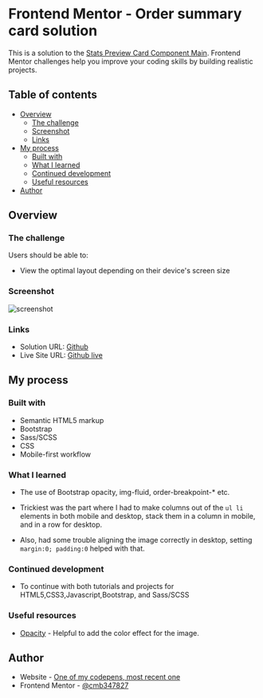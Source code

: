 # Frontend Mentor - Order summary card solution

This is a solution to the [Stats Preview Card Component Main](https://www.frontendmentor.io/challenges/stats-preview-card-component-8JqbgoU62). Frontend Mentor challenges help you improve your coding skills by building realistic projects. 

## Table of contents

- [Overview](#overview)
  - [The challenge](#the-challenge)
  - [Screenshot](#screenshot)
  - [Links](#links)
- [My process](#my-process)
  - [Built with](#built-with)
  - [What I learned](#what-i-learned)
  - [Continued development](#continued-development)
  - [Useful resources](#useful-resources)
- [Author](#author)


## Overview

### The challenge

Users should be able to:

- View the optimal layout depending on their device's screen size

### Screenshot

![screenshot](https://i.postimg.cc/xdyQQByK/screenshot.png)


### Links

- Solution URL: [Github](https://github.com/cmb347827/stats-preview-component-main-github.io)
- Live Site URL: [Github live](https://cmb347827.github.io/stats-preview-component-main-github.io/)

## My process

### Built with

- Semantic HTML5 markup
- Bootstrap
- Sass/SCSS
- CSS 
- Mobile-first workflow


### What I learned

- The use of Bootstrap opacity, img-fluid, order-breakpoint-* etc.

- Trickiest was the part where I had to make columns out of the `ul li` elements in both mobile and desktop, stack them in a column in mobile, and in a row for desktop.

- Also, had some trouble aligning the image correctly in desktop, setting `margin:0; padding:0` helped with that.

### Continued development

- To continue with both tutorials and projects for HTML5,CSS3,Javascript,Bootstrap, and Sass/SCSS

### Useful resources

- [Opacity](https://getbootstrap.com/docs/5.3/utilities/opacity/) - Helpful to add the color effect for the image.

## Author

- Website - [One of my codepens, most recent one](https://codepen.io/cynthiab72/pen/oNybYON)
- Frontend Mentor - [@cmb347827](https://www.frontendmentor.io/profile/cmb347827)


